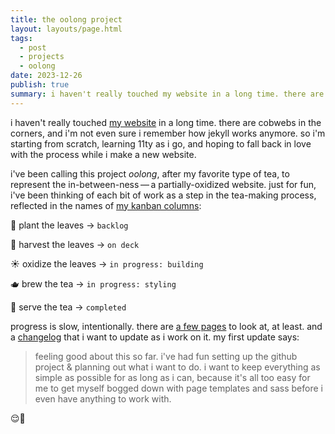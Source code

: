 ```yaml
---
title: the oolong project
layout: layouts/page.html
tags:
  - post
  - projects
  - oolong
date: 2023-12-26
publish: true
summary: i haven't really touched my website in a long time. there are cobwebs in the corners, and i'm not even sure i remember how jekyll works anymore.
---
```

i haven't really touched [my website](https://jillian.cloud) in a long time. there are cobwebs in the corners, and i'm not even sure i remember how jekyll works anymore. so i'm starting from scratch, learning 11ty as i go, and hoping to fall back in love with the process while i make a new website.

i've been calling this project *oolong*, after my favorite type of tea, to represent the in-between-ness — a partially-oxidized website. just for fun, i've been thinking of each bit of work as a step in the tea-making process, reflected in the names of [my kanban columns](https://github.com/users/jilliangmeehan/projects/1/views/1):

🌱 plant the leaves → `backlog`

🍃 harvest the leaves → `on deck`

☀ oxidize the leaves → `in progress: building`

🫖 brew the tea → `in progress: styling`

🍵 serve the tea → `completed`

progress is slow, intentionally. there are [a few pages](https://ooolong.netlify.app/) to look at, at least. and a [changelog](https://ooolong.netlify.app/log/) that i want to update as i work on it. my first update says:

> feeling good about this so far. i've had fun setting up the github project & planning out what i want to do. i want to keep everything as simple as possible for as long as i can, because it's all too easy for me to get myself bogged down with page templates and sass before i even have anything to work with.

😌🍵